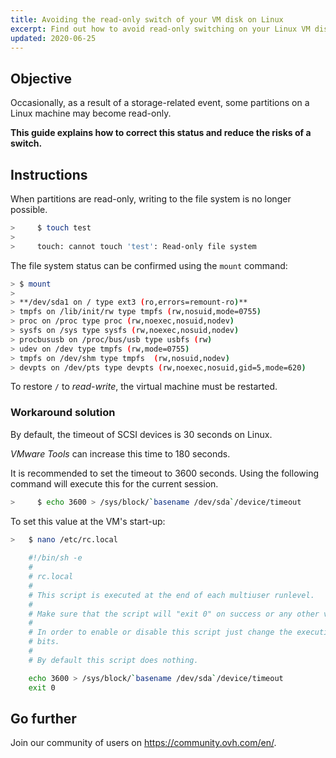 ```yaml
---
title: Avoiding the read-only switch of your VM disk on Linux
excerpt: Find out how to avoid read-only switching on your Linux VM disk
updated: 2020-06-25
---
```


## Objective

Occasionally, as a result of a storage-related event, some partitions on a Linux machine may become read-only.

**This guide explains how to correct this status and reduce the risks of a switch.**

## Instructions

When partitions are read-only, writing to the file system is no longer possible.

```sh
>     $ touch test
>
>     touch: cannot touch 'test': Read-only file system
```

The file system status can be confirmed using the `mount` command:

```sh
> $ mount
>
> **/dev/sda1 on / type ext3 (ro,errors=remount-ro)**
> tmpfs on /lib/init/rw type tmpfs (rw,nosuid,mode=0755)
> proc on /proc type proc (rw,noexec,nosuid,nodev)
> sysfs on /sys type sysfs (rw,noexec,nosuid,nodev)
> procbususb on /proc/bus/usb type usbfs (rw)
> udev on /dev type tmpfs (rw,mode=0755)
> tmpfs on /dev/shm type tmpfs  (rw,nosuid,nodev)
> devpts on /dev/pts type devpts (rw,noexec,nosuid,gid=5,mode=620)
```

To restore `/` to *read-write*, the virtual machine must be restarted.

### Workaround solution

By default, the timeout of SCSI devices is 30 seconds on Linux.

*VMware Tools* can increase this time to 180 seconds.

It is recommended to set the timeout to 3600 seconds. Using the following command will execute this for the current session.

```sh
>     $ echo 3600 > /sys/block/`basename /dev/sda`/device/timeout
```

To set this value at the VM's start-up:

```sh
>   $ nano /etc/rc.local 
	
	#!/bin/sh -e
	#
	# rc.local
	#
	# This script is executed at the end of each multiuser runlevel.
	#
	# Make sure that the script will "exit 0" on success or any other value on error.
	#
	# In order to enable or disable this script just change the execution
	# bits.
	#
	# By default this script does nothing.

	echo 3600 > /sys/block/`basename /dev/sda`/device/timeout
	exit 0
```

## Go further

Join our community of users on <https://community.ovh.com/en/>.
